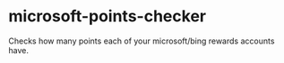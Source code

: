 # microsoft-points-checker
Checks how many points each of your microsoft/bing rewards accounts have.
